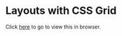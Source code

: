 # Layouts with CSS Grid

Click [here](https://ychaube.github.io/layouts-with-css-grid) to go to view this in browser.